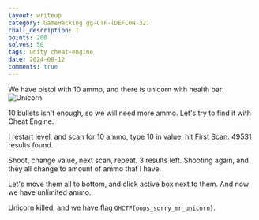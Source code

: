 ```yaml
---
layout: writeup
category: GameHacking.gg-CTF-(DEFCON-32)
chall_description: T
points: 200
solves: 50
tags: unity cheat-engine
date: 2024-08-12
comments: true
---
```


We have pistol with 10 ammo, and there is unicorn with health bar:
![Unicorn](https://imgur.com/g2zjVZ0.png)

10 bullets isn't enough, so we will need more ammo. Let's try to find it with Cheat Engine.

I restart level, and scan for 10 ammo, type 10 in value, hit First Scan. 49531 results found.

Shoot, change value, next scan, repeat. 3 results left. Shooting again, and they all change to amount of ammo that I have.

Let's move them all to bottom, and click active box next to them. And now we have unlimited ammo.

Unicorn killed, and we have flag `GHCTF{oops_sorry_mr_unicorn}`.



